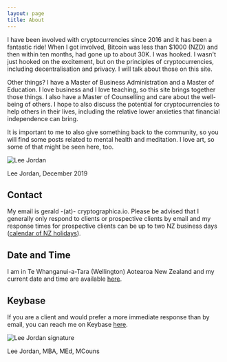 ```yaml
---
layout: page
title: About
---
```


<p><script type="text/javascript" src="https://files.coinmarketcap.com/static/widget/currency.js"></script><div class="coinmarketcap-currency-widget" data-currencyid="1" data-base="NZD" data-secondary="" data-ticker="true" data-rank="true" data-marketcap="true" data-volume="true" data-statsticker="true" data-stats="NZD"></div></p>

<p>I have been involved with cryptocurrencies since 2016 and it has been a fantastic ride! When I got involved, Bitcoin was less than $1000 (NZD) and then within ten months, had gone up to about 30K. I was hooked. I wasn't just hooked on the excitement, but on the principles of cryptocurrencies, including decentralisation and privacy. I will talk about those on this site.</p>

<p>Other things? I have a Master of Business Administration and a Master of Education. I love business and I love teaching, so this site brings together those things. I also have a Master of Counselling and care about the well-being of others. I hope to also discuss the potential for cryptocurrencies to help others in their lives, including the relative lower anxieties that financial independence can bring.</p>

<p>It is important to me to also give something back to the community, so you will find some posts related to mental health and meditation. I love art, so some of that might be seen here, too.</p>

<img class="img-border" src="https://cryptograph.co.nz/public/assets/images/lee-jordan-programmer.jpg" alt="Lee Jordan">

<p>Lee Jordan, December 2019</p>

<h2>Contact</h2>

My email is gerald -(at)- cryptographica.io. Please be advised that I generally only respond to clients or prospective clients by email and my response times for prospective clients can be up to two NZ business days (<a href="https://www.timeanddate.com/holidays/new-zealand/" alt="New Zealand holidays calendar" rel="nofollow" target="_blank">calendar of NZ holidays</a>).

<h2>Date and Time</h2>

I am in Te Whanganui-a-Tara (Wellington) Aotearoa New Zealand and my current date and time are available <a href="https://www.timeanddate.com/worldclock/new-zealand/wellington" alt="Wellington Date and Time" rel="nofollow" target="_blank">here</a>.

<h2>Keybase</h2>

<p>If you are a client and would prefer a more immediate response than by email, you can reach me on Keybase <a href="https://keybase.io/geraldleejordan/chat" rel="nofollow" target="_blank">here</a>.</p>

<img src="https://cryptograph.co.nz/public/assets/images/lee-jordan.png" alt="Lee Jordan signature">

Lee Jordan, MBA, MEd, MCouns
